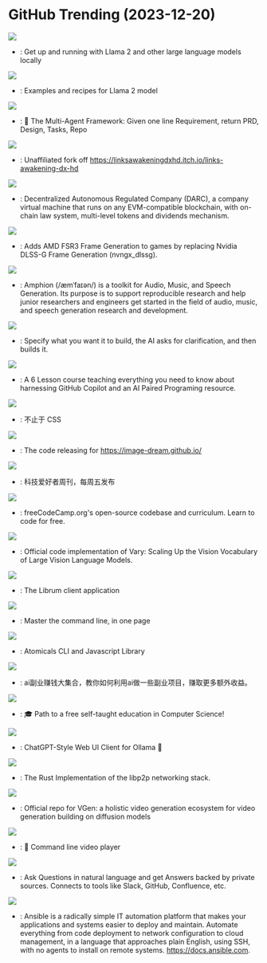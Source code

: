 # GitHub Trending (2023-12-20)

![](https://img.shields.io/badge/Go-New%20729-green?style=flat-square&logo=appveyor)
- [](https://github.comundefined): Get up and running with Llama 2 and other large language models locally

![](https://img.shields.io/badge/Jupyter%20Notebook-New%20108-green?style=flat-square&logo=appveyor)
- [](https://github.comundefined): Examples and recipes for Llama 2 model

![](https://img.shields.io/badge/Python-New%20116-green?style=flat-square&logo=appveyor)
- [](https://github.comundefined): 🌟 The Multi-Agent Framework: Given one line Requirement, return PRD, Design, Tasks, Repo

![](https://img.shields.io/badge/C%23-New%2030-green?style=flat-square&logo=appveyor)
- [](https://github.comundefined): Unaffiliated fork off https://linksawakeningdxhd.itch.io/links-awakening-dx-hd

![](https://img.shields.io/badge/Solidity-New%20427-green?style=flat-square&logo=appveyor)
- [](https://github.comundefined): Decentralized Autonomous Regulated Company (DARC), a company virtual machine that runs on any EVM-compatible blockchain, with on-chain law system, multi-level tokens and dividends mechanism.

![](https://img.shields.io/badge/C%2B%2B-New%20482-green?style=flat-square&logo=appveyor)
- [](https://github.comundefined): Adds AMD FSR3 Frame Generation to games by replacing Nvidia DLSS-G Frame Generation (nvngx_dlssg).

![](https://img.shields.io/badge/Python-New%20566-green?style=flat-square&logo=appveyor)
- [](https://github.comundefined): Amphion (/æmˈfaɪən/) is a toolkit for Audio, Music, and Speech Generation. Its purpose is to support reproducible research and help junior researchers and engineers get started in the field of audio, music, and speech generation research and development.

![](https://img.shields.io/badge/Python-New%2082-green?style=flat-square&logo=appveyor)
- [](https://github.comundefined): Specify what you want it to build, the AI asks for clarification, and then builds it.

![](https://img.shields.io/badge/Python-New%20390-green?style=flat-square&logo=appveyor)
- [](https://github.comundefined): A 6 Lesson course teaching everything you need to know about harnessing GitHub Copilot and an AI Paired Programing resource.

![](https://img.shields.io/badge/CSS-New%20148-green?style=flat-square&logo=appveyor)
- [](https://github.comundefined): 不止于 CSS

![](https://img.shields.io/badge/Python-New%2032-green?style=flat-square&logo=appveyor)
- [](https://github.comundefined): The code releasing for https://image-dream.github.io/

![](https://img.shields.io/badge/none-New%20241-green?style=flat-square&logo=appveyor)
- [](https://github.comundefined): 科技爱好者周刊，每周五发布

![](https://img.shields.io/badge/TypeScript-New%20204-green?style=flat-square&logo=appveyor)
- [](https://github.comundefined): freeCodeCamp.org's open-source codebase and curriculum. Learn to code for free.

![](https://img.shields.io/badge/Python-New%2054-green?style=flat-square&logo=appveyor)
- [](https://github.comundefined): Official code implementation of Vary: Scaling Up the Vision Vocabulary of Large Vision Language Models.

![](https://img.shields.io/badge/C%2B%2B-New%20328-green?style=flat-square&logo=appveyor)
- [](https://github.comundefined): The Librum client application

![](https://img.shields.io/badge/none-New%2076-green?style=flat-square&logo=appveyor)
- [](https://github.comundefined): Master the command line, in one page

![](https://img.shields.io/badge/TypeScript-New%2019-green?style=flat-square&logo=appveyor)
- [](https://github.comundefined): Atomicals CLI and Javascript Library

![](https://img.shields.io/badge/none-New%20523-green?style=flat-square&logo=appveyor)
- [](https://github.comundefined): ai副业赚钱大集合，教你如何利用ai做一些副业项目，赚取更多额外收益。

![](https://img.shields.io/badge/none-New%2073-green?style=flat-square&logo=appveyor)
- [](https://github.comundefined): 🎓 Path to a free self-taught education in Computer Science!

![](https://img.shields.io/badge/Svelte-New%20100-green?style=flat-square&logo=appveyor)
- [](https://github.comundefined): ChatGPT-Style Web UI Client for Ollama 🦙

![](https://img.shields.io/badge/Rust-New%2027-green?style=flat-square&logo=appveyor)
- [](https://github.comundefined): The Rust Implementation of the libp2p networking stack.

![](https://img.shields.io/badge/Python-New%20540-green?style=flat-square&logo=appveyor)
- [](https://github.comundefined): Official repo for VGen: a holistic video generation ecosystem for video generation building on diffusion models

![](https://img.shields.io/badge/C-New%2019-green?style=flat-square&logo=appveyor)
- [](https://github.comundefined): 🎥 Command line video player

![](https://img.shields.io/badge/Python-New%20166-green?style=flat-square&logo=appveyor)
- [](https://github.comundefined): Ask Questions in natural language and get Answers backed by private sources. Connects to tools like Slack, GitHub, Confluence, etc.

![](https://img.shields.io/badge/Python-New%2015-green?style=flat-square&logo=appveyor)
- [](https://github.comundefined): Ansible is a radically simple IT automation platform that makes your applications and systems easier to deploy and maintain. Automate everything from code deployment to network configuration to cloud management, in a language that approaches plain English, using SSH, with no agents to install on remote systems. https://docs.ansible.com.

